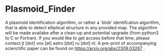# Plasmoid_Finder
A plasmoid identification algorithm, or rather a `blob' identifcation algorithm, that is able to detect elliptical structure in any provided map. The algorithm will be made availabe after a clean-up and potential upgrade (from python3 to C or Fortran). If you would like to get access before that time, please contact jt [dot] vos [at] astro [dot] ru [dot] nl. A pre-print of accompanying scienctific paper can be found on https://arxiv.org/abs/2309.03267 .
